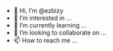 - 👋 Hi, I’m @ezbizy
- 👀 I’m interested in ...
- 🌱 I’m currently learning ...
- 💞️ I’m looking to collaborate on ...
- 📫 How to reach me ...

<!---
ezbizy/ezbizy is a ✨ special ✨ repository because its `README.md` (this file) appears on your GitHub profile.
You can click the Preview link to take a look at your changes.
--->
